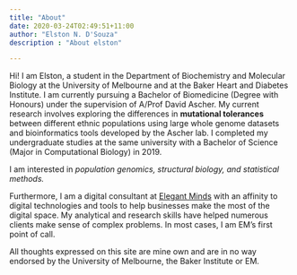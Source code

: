```yaml
---
title: "About"
date: 2020-03-24T02:49:51+11:00
author: "Elston N. D'Souza"
description : "About elston"

---
```



Hi! I am Elston, a student in the Department of Biochemistry and Molecular Biology at the University of Melbourne and at the Baker Heart and Diabetes Institute. I am currently pursuing a Bachelor of Biomedicine (Degree with Honours) under the supervision of A/Prof David Ascher. My current research involves exploring the differences in **mutational tolerances** between different ethnic populations using large whole genome datasets and bioinformatics tools developed by the Ascher lab. I completed my undergraduate studies at the same university with a Bachelor of Science (Major in Computational Biology) in 2019.

I am interested in *population genomics, structural biology, and statistical methods.*

Furthermore, I am  a digital consultant at [Elegant Minds](http://em.net.au) with an affinity to digital technologies and tools to help businesses make the most of the digital space. My analytical and research skills have helped numerous clients make sense of complex problems. In most cases, I am EM’s first point of call.

All thoughts expressed on this site are mine own and are in no way endorsed by the University of Melbourne, the Baker Institute or EM. 
